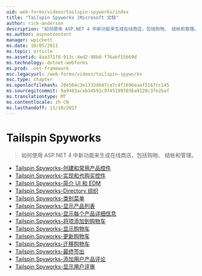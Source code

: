 ```yaml
---
uid: web-forms/videos/tailspin-spyworks/index
title: "Tailspin Spyworks |Microsoft 文档"
author: rick-anderson
description: "如何使用 ASP.NET 4 中新功能来生成在线商店，包括购物、 结帐和管理。"
ms.author: aspnetcontent
manager: wpickett
ms.date: 10/05/2011
ms.topic: article
ms.assetid: 8aa371f8-913c-4ed2-98b0-f76abf15669d
ms.technology: dotnet-webforms
ms.prod: .net-framework
msc.legacyurl: /web-forms/videos/tailspin-spyworks
msc.type: chapter
ms.openlocfilehash: 28e504c3e1332d047ca7c4f1696eaaf5167cc145
ms.sourcegitcommit: 9a9483aceb34591c97451997036a9120c3fe2baf
ms.translationtype: MT
ms.contentlocale: zh-CN
ms.lasthandoff: 11/10/2017
---
```

<a name="tailspin-spyworks"></a>Tailspin Spyworks
====================
> 如何使用 ASP.NET 4 中新功能来生成在线商店，包括购物、 结帐和管理。


- [Tailspin Spyworks-创建和常用产品控件](tailspin-spyworks-creating-and-using-the-popular-products-control.md)
- [Tailspin Spyworks-实现和也购买控件](tailspin-spyworks-implementing-and-using-the-also-purchased-control.md)
- [Tailspin Spyworks-简介 UI 和 EDM](tailspin-spyworks-intro-ui-and-edm.md)
- [Tailspin Spyworks-Directory 组织](tailspin-spyworks-directory-organization.md)
- [Tailspin Spyworks-类别菜单](tailspin-spyworks-category-menu.md)
- [Tailspin Spyworks-显示产品列表](tailspin-spyworks-display-the-product-list.md)
- [Tailspin Spyworks-显示每个产品详细信息](tailspin-spyworks-display-per-product-details.md)
- [Tailspin Spyworks-将项添加到购物车](tailspin-spyworks-adding-items-to-the-shopping-cart.md)
- [Tailspin Spyworks-显示购物车](tailspin-spyworks-display-shopping-cart.md)
- [Tailspin Spyworks-更新购物车](tailspin-spyworks-update-the-shopping-cart.md)
- [Tailspin Spyworks-迁移购物车](tailspin-spyworks-migrate-the-shopping-cart.md)
- [Tailspin Spyworks-最终签出](tailspin-spyworks-final-check-out.md)
- [Tailspin Spyworks-添加用户产品评论](tailspin-spyworks-adding-user-product-reviews.md)
- [Tailspin Spyworks-显示用户评审](tailspin-spyworks-displaying-user-reviews.md)
